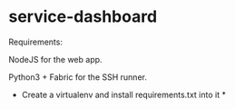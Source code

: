 # service-dashboard

Requirements:

NodeJS for the web app.

Python3 + Fabric for the SSH runner. 

* Create a virtualenv and install requirements.txt into it *
